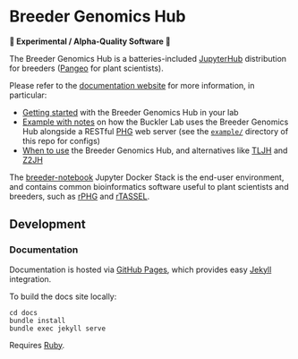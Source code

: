 # Breeder Genomics Hub
**🧬 Experimental / Alpha-Quality Software 🧪**

The Breeder Genomics Hub is a batteries-included [JupyterHub](https://jupyter.org/hub) distribution for breeders ([Pangeo](https://pangeo.io/) for plant scientists).

Please refer to the [documentation website](https://hub.maizegenetics.net) for more information, in particular:
* [Getting started](https://hub.maizegenetics.net/getting-started) with the Breeder Genomics Hub in your lab
* [Example with notes](https://hub.maizegenetics.net/example) on how the Buckler Lab uses the Breeder Genomics Hub alongside a RESTful [PHG](https://www.maizegenetics.net/phg) web server (see the [`example/`](./example) directory of this repo for configs)
* [When to use](https://hub.maizegenetics.net/when-to-use) the Breeder Genomics Hub, and alternatives like [TLJH](https://tljh.jupyter.org) and [Z2JH](https://z2jh.jupyter.org)

The [breeder-notebook](https://github.com/maize-genetics/breeder-notebook) Jupyter Docker Stack is the end-user environment, and contains common bioinformatics software useful to plant scientists and breeders, such as [rPHG](https://rphg.maizegenetics.net/) and [rTASSEL](https://rtassel.maizegenetics.net/).

## Development
### Documentation
Documentation is hosted via [GitHub Pages](https://pages.github.com/), which provides easy [Jekyll](https://jekyllrb.com/) integration.

To build the docs site locally:

```console
cd docs
bundle install
bundle exec jekyll serve
```

Requires [Ruby](https://www.ruby-lang.org).